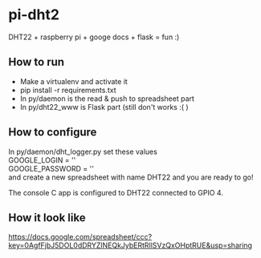 pi-dht2
=======

DHT22 + raspberry pi + googe docs + flask = fun :)

How to run 
------


  * Make a virtualenv and activate it
  * pip install -r requirements.txt
  * In py/daemon is the read & push to spreadsheet part
  * In py/dht22_www is Flask part (still don't works :( )  

How to configure
-----------------


In py/daemon/dht_logger.py set these values  
GOOGLE_LOGIN = ''  
GOOGLE_PASSWORD = ''  
and create a new spreadsheet with name DHT22 and you are ready to go!

The console C app is configured to DHT22 connected to GPIO 4.

How it look like
-----------------
https://docs.google.com/spreadsheet/ccc?key=0AgfFjbJ5DOL0dDRYZlNEQkJybERtRllSVzQxOHptRUE&usp=sharing